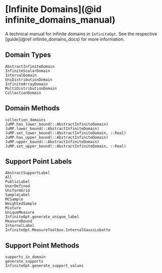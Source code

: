 # [Infinite Domains](@id infinite_domains_manual)
A technical manual for infinite domains in `InfiniteOpt`. See the respective 
[guide](@ref infinite_domains_docs) for more information.

## Domain Types
```@docs
AbstractInfiniteDomain
InfiniteScalarDomain
IntervalDomain
UniDistributionDomain
InfiniteArrayDomain
MultiDistributionDomain
CollectionDomain
```

## Domain Methods
```@docs
collection_domains
JuMP.has_lower_bound(::AbstractInfiniteDomain)
JuMP.lower_bound(::AbstractInfiniteDomain)
JuMP.set_lower_bound(::AbstractInfiniteDomain, ::Real)
JuMP.has_upper_bound(::AbstractInfiniteDomain)
JuMP.upper_bound(::AbstractInfiniteDomain)
JuMP.set_upper_bound(::AbstractInfiniteDomain, ::Real)
```

## Support Point Labels
```@docs
AbstractSupportLabel
All
PublicLabel
UserDefined
UniformGrid
SampleLabel
MCSample
WeightedSample
Mixture
UniqueMeasure
InfiniteOpt.generate_unique_label
MeasureBound
InternalLabel
InfiniteOpt.MeasureToolbox.InternalGaussLobatto
```

## Support Point Methods
```@docs
supports_in_domain
generate_supports
InfiniteOpt.generate_support_values
```
